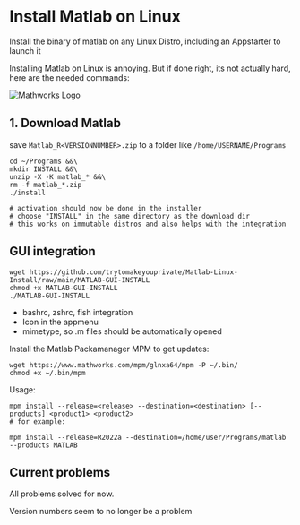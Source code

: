 # Install Matlab on Linux 
Install the binary of matlab on any Linux Distro, including an Appstarter to launch it

Installing Matlab on Linux is annoying. But if done right, its not actually hard, here are the needed commands:

![Mathworks Logo](https://upload.wikimedia.org/wikipedia/commons/thumb/2/21/Matlab_Logo.png/200px-Matlab_Logo.png)

## 1. Download Matlab

save `Matlab_R<VERSIONNUMBER>.zip` to a folder like `/home/USERNAME/Programs`

```
cd ~/Programs &&\
mkdir INSTALL &&\
unzip -X -K matlab_* &&\
rm -f matlab_*.zip
./install

# activation should now be done in the installer
# choose "INSTALL" in the same directory as the download dir
# this works on immutable distros and also helps with the integration
```

## GUI integration

```
wget https://github.com/trytomakeyouprivate/Matlab-Linux-Install/raw/main/MATLAB-GUI-INSTALL
chmod +x MATLAB-GUI-INSTALL
./MATLAB-GUI-INSTALL
```

- bashrc, zshrc, fish integration
- Icon in the appmenu
- mimetype, so .m files should be automatically opened


Install the Matlab Packamanager MPM to get updates:

```
wget https://www.mathworks.com/mpm/glnxa64/mpm -P ~/.bin/
chmod +x ~/.bin/mpm
```

Usage:

```
mpm install --release=<release> --destination=<destination> [--products] <product1> <product2>
# for example:

mpm install --release=R2022a --destination=/home/user/Programs/matlab --products MATLAB
```

## Current problems
All problems solved for now.

Version numbers seem to no longer be a problem
